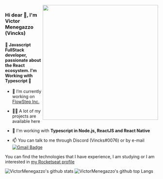 <img align="right" src="https://i.imgur.com/N0OPwfb.png" width="380"/>

### Hi dear 👋, I'm Victor Menegazzo (Vincks)
#### 🚀 Javascript FullStack developer, passionate about the React ecosystem. I'm Working with Typescript 💙

- 🔭 I’m currently working on [FlowStep Inc.](https://github.com/FlowStepInc)

- 👨‍💻 A lot of my projects are available here

- 💬 I'm working with **Typescript in Node.js, ReactJS and React Native**

- 📫 You can talk to me through Discord (Vincks#0076) or by e-mail [![Gmail Badge](https://img.shields.io/badge/-comercial.victormenegazzo@gmail.com-6633cc?style=flat-square&logo=Gmail&logoColor=white&link=mailto:comercial.victormenegazzo@gmail.com)](mailto:comercial.victormenegazzo@gmail.com)


You can find the technologies that I have experience, I am studying or I am interested in [my Rocketseat profile](https://app.rocketseat.com.br/me/victor-menegazzo)

![VictorMenegazzo's github stats](https://github-readme-stats.vercel.app/api?username=VictorMenegazzo&theme=radical)
![VictorMenegazzo's github top Langs](https://github-readme-stats.vercel.app/api/top-langs/?username=VictorMenegazzo&layout=compact&theme=radical)
